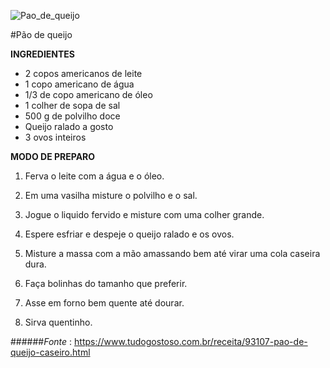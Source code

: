 ![Pao_de_queijo](https://img.itdg.com.br/tdg/images/recipes/000/093/107/102581/102581_original.jpg?mode=crop&width=710&height=400)

#Pão de queijo

**INGREDIENTES**

* 2 copos americanos de leite
* 1 copo americano de água
* 1/3 de copo americano de óleo
* 1 colher de sopa de sal
* 500 g de polvilho doce
* Queijo ralado a gosto
* 3 ovos inteiros

**MODO DE PREPARO**

1. Ferva o leite com a água e o óleo.

2. Em uma vasilha misture o polvilho e o sal.

3. Jogue o liquido fervido e misture com uma colher grande.

4. Espere esfriar e despeje o queijo ralado e os ovos.

5. Misture a massa com a mão amassando bem até virar uma cola caseira dura.

6. Faça bolinhas do tamanho que preferir.

7. Asse em forno bem quente até dourar.

8. Sirva quentinho.


######_Fonte_ : https://www.tudogostoso.com.br/receita/93107-pao-de-queijo-caseiro.html


